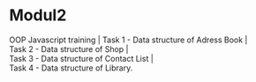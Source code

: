 # Modul2
OOP Javascript training    |
 Task 1 - Data structure of Adress Book  |  
 Task 2 - Data structure of Shop  |  
 Task 3 - Data structure of Contact List  |  
 Task 4 - Data structure of Library. 
